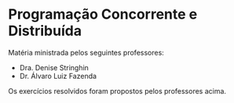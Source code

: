 # Programação Concorrente e Distribuída

Matéria ministrada pelos seguintes professores:
* Dra. Denise Stringhin
* Dr. Álvaro Luiz Fazenda

Os exercícios resolvidos foram propostos pelos professores acima.
